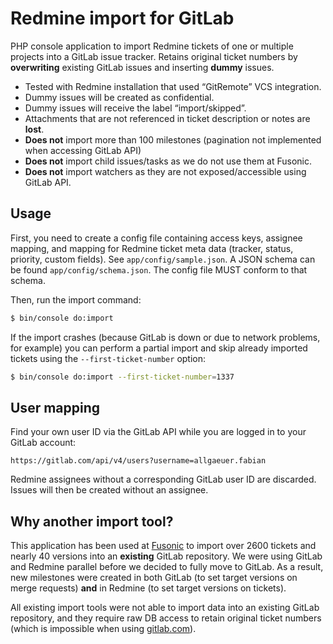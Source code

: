 Redmine import for GitLab
=========================

PHP console application to import Redmine tickets of one or multiple projects into a GitLab issue tracker. Retains
original ticket numbers by **overwriting** existing GitLab issues and inserting **dummy** issues.

  * Tested with Redmine installation that used “GitRemote” VCS integration.
  * Dummy issues will be created as confidential.
  * Dummy issues will receive the label “import/skipped”.
  * Attachments that are not referenced in ticket description or notes are **lost**.
  * **Does not** import more than 100 milestones (pagination not implemented when accessing GitLab API)
  * **Does not** import child issues/tasks as we do not use them at Fusonic.
  * **Does not** import watchers as they are not exposed/accessible using GitLab API.

## Usage

First, you need to create a config file containing access keys, assignee mapping, and mapping for Redmine ticket meta
data (tracker, status, priority, custom fields). See `app/config/sample.json`. A JSON schema can be found
`app/config/schema.json`. The config file MUST conform to that schema.

Then, run the import command:

```bash
$ bin/console do:import
```

If the import crashes (because GitLab is down or due to network problems, for example) you can perform a partial import
and skip already imported tickets using the `--first-ticket-number` option:

```bash
$ bin/console do:import --first-ticket-number=1337
```

## User mapping

Find your own user ID via the GitLab API while you are logged in to your GitLab account:

```
https://gitlab.com/api/v4/users?username=allgaeuer.fabian
```

Redmine assignees without a corresponding GitLab user ID are discarded. Issues will then be created without an assignee.

## Why another import tool?

This application has been used at [Fusonic](https://www.fusonic.net/) to import over 2600 tickets and nearly 40 versions
into an **existing** GitLab repository. We were using GitLab and Redmine parallel before we decided to fully move to
GitLab. As a result, new milestones were created in both GitLab (to set target versions on merge requests) **and** in
Redmine (to set target versions on tickets).

All existing import tools were not able to import data into an existing GitLab repository, and they require raw DB
access to retain original ticket numbers (which is impossible when using [gitlab.com](https://gitlab.com/)).
